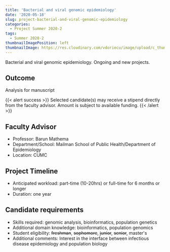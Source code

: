 ```yaml
---
title: 'Bacterial and viral genomic epidemiology'
date: '2020-05-18'
slug: project-bacterial-and-viral-genomic-epidemiology
categories:
  - Project Summer 2020-2
tags:
  - Summer 2020-2
thumbnailImagePosition: left
thumbnailImage: https://res.cloudinary.com/vdoriecu/image/upload/c_thumb,w_200,g_face/v1579110178/construction_c6dqbd.png
---
```

Bacterial and viral genomic epidemiology. Ongoing and new projects.

<!--more-->

## Outcome

Analysis for manuscript

{{< alert success >}}
Selected candidate(s) may receive a stipend directly from the faculty advisor. Amount is subject to available funding.
{{< /alert >}}

## Faculty Advisor
+ Professor: Barun Mathema
+ Department/School: Mailman School of Public Health/Department of Epidemiology
+ Location: CUMC

## Project Timeline
+ Anticipated workload: part-time (10-20hrs) or full-time for 6 months or longer
+ Duration: one year

## Candidate requirements
+ Skills required: genomic analysis, bioinformatics, population genetics
+ Additional domain knowledge: bioinformatics, population genomics
+ Student eligibility: ~~freshman~~, ~~sophomore~~, ~~junior~~, ~~senior~~, master's
+ Additional comments: Interest in the interface between infectious disease epidemiology and population biology

